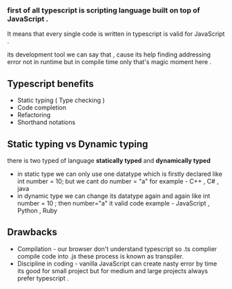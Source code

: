 
### first of all typescript is scripting language built on top of JavaScript .

It means that every single code is written in typescript is valid for JavaScript .

its development tool we can say that , cause its help finding addressing error not in runtime but in compile time only that's magic moment here .

## Typescript benefits

- Static typing ( Type checking )
- Code completion 
- Refactoring
- Shorthand notations

## Static typing vs Dynamic typing

there is two typed of language **statically typed** and **dynamically typed**

- in static type we can only use one datatype which is firstly declared like int number = 10; but we cant do number = "a" for example - C++ , C# , java
- in dynamic type we can change its datatype again and again like int number = 10 ; then number="a" it valid code example  - JavaScript , Python , Ruby

## Drawbacks

- Compilation - our browser don't understand typescript so .ts complier compile code into .js these process is known as transpiler.
- Discipline in coding - vanilla JavaScript can create nasty error by time its good for small project but for medium and large projects always prefer typescript .


